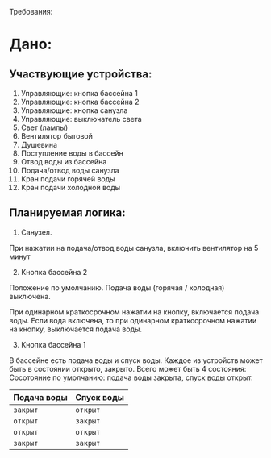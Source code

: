 Требования:

Дано:
=====

Участвующие устройства:
-----------------------
1. Управляющие: кнопка бассейна 1
2. Управляющие: кнопка бассейна 2
3. Управляющие: кнопка санузла
4. Управляющие: выключатель света
5. Свет (лампы)
6. Вентилятор бытовой
7. Душевина
8. Поступление воды в бассейн
9. Отвод воды из бассейна
10. Подача/отвод воды санузла
11. Кран подачи горячей воды
12. Кран подачи холодной воды

Планируемая логика:
-------------------

1. Санузел.

При нажатии на подача/отвод воды санузла, включить вентилятор на 5 минут

2. Кнопка бассейна 2

Положение по умолчанию. Подача воды (горячая / холодная) выключена.

При одинарном краткосрочном нажатии на кнопку, включается подача воды.
Если вода включена, то при одинарном краткосрочном нажатии на кнопку, выключается подача воды.

3. Кнопка бассейна 1

В бассейне есть подача воды и спуск воды. Каждое из устройств может быть в состоянии открыто, закрыто. Всего может быть 4 состояния:
Сосотояние по умолчанию: подача воды закрыта, спуск воды открыт.

Подача воды | Спуск воды
--- | ---
`закрыт` | `открыт`
`открыт` | `закрыт`
`открыт` | `открыт`
`закрыт` | `закрыт`


